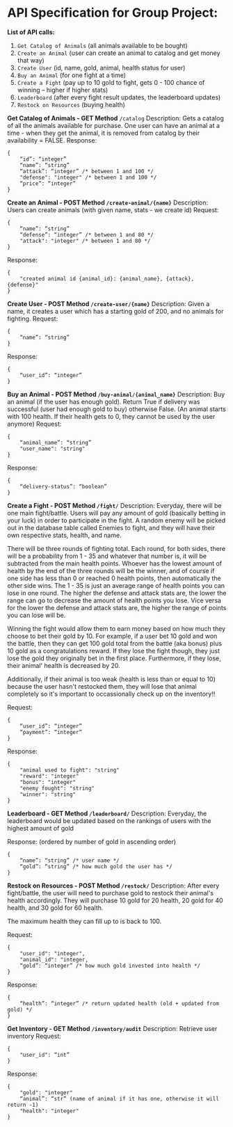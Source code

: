<h1>API Specification for Group Project:</h1>

**List of API calls:**

1. `Get Catalog of Animals` (all animals available to be bought)
2. `Create an Animal` (user can create an animal to catalog and get money that way)
3. `Create User` (id, name, gold, animal, health status for user)
4. `Buy an Animal` (for one fight at a time)
5. `Create a Fight` (pay up to 10 gold to fight, gets 0 - 100 chance of winning – higher if higher stats)
6. `Leaderboard` (after every fight result updates, the leaderboard updates)
7. `Restock on Resources` (buying health)

**Get Catalog of Animals - GET Method** `/catalog`
Description: Gets a catalog of all the animals available for purchase. One user can have an animal at a time - when they get the animal, it is removed from catalog by their availability = FALSE.
Response:

```
{
	“id”: “integer”
	“name”: “string”
	“attack”: “integer” /* between 1 and 100 */
	"defense": "integer" /* between 1 and 100 */
	“price”: “integer”
}
```

**Create an Animal - POST Method `/create-animal/{name}`**
Description: Users can create animals (with given name, stats - we create id)
Request:

```
{
	“name”: “string”
	“defense”: “integer” /* between 1 and 80 */
	"attack": "integer" /* between 1 and 80 */
}
```

Response:

```
{
	"created animal id {animal_id}: {animal_name}, {attack}, {defense}"
}
```

**Create User - POST Method `/create-user/{name}`**
Description: Given a name, it creates a user which has a starting gold of 200, and no animals for fighting.
Request:

```
{
	“name”: “string”
}
```

Response:

```
{
	“user_id”: “integer”
}
```

**Buy an Animal - POST Method `/buy-animal/{animal_name}`**
Description: Buy an animal (if the user has enough gold). Return True if delivery was successful (user had enough gold to buy) otherwise False. (An animal starts with 100 health. If their health gets to 0, they cannot be used by the user anymore)
Request:

```
{
	“animal_name”: “string”
	"user_name": "string"
}
```

Response:

```
{
	“delivery-status”: “boolean”
}
```

**Create a Fight - POST Method `/fight/`**
Description: Everyday, there will be one main fight/battle. Users will pay any amount of gold (basically betting in your luck) in order to participate in the fight. A random enemy will be picked out in the database table called Enemies to fight, and they will have their own respective stats, health, and name.

There will be three rounds of fighting total. Each round, for both sides, there will be a probability from 1 - 35 and whatever that number is, it will be subtracted from the main health points. Whoever has the lowest amount of health by the end of the three rounds will be the winner, and of course if one side has less than 0 or reached 0 health points, then automatically the other side wins. The 1 - 35 is just an average range of health points you can lose in one round. The higher the defense and attack stats are, the lower the range can go to decrease the amount of health points you lose. Vice versa for the lower the defense and attack stats are, the higher the range of points you can lose will be.

Winning the fight would allow them to earn money based on how much they choose to bet their gold by 10. For example, if a user bet 10 gold and won the battle, then they can get 100 gold total from the battle (aka bonus) plus 10 gold as a congratulations reward. If they lose the fight though, they just lose the gold they originally bet in the first place. Furthermore, if they lose, their animal' health is decreased by 20.

Additionally, if their animal is too weak (health is less than or equal to 10) because the user hasn't restocked them, they will lose that animal completely so it's important to occassionally check up on the inventory!!

Request:

```
{
	“user_id”: “integer”
	“payment”: “integer”
}
```

Response:

```
{
	"animal used to fight": "string"
	"reward": "integer"
	"bonus": "integer"
	"enemy fought": "string"
	"winner": "string"
}
```

**Leaderboard - GET Method `/leaderboard/`**
Description: Everyday, the leaderboard would be updated based on the rankings of users with the highest amount of gold

Response: (ordered by number of gold in ascending order)

```
{
	“name”: “string” /* user name */
	“gold”: “string” /* how much gold the user has */
}
```

**Restock on Resources - POST Method `/restock/`**
Description: After every fight/battle, the user will need to purchase gold to restock their animal's health accordingly. They will purchase 10 gold for 20 health, 20 gold for 40 health, and 30 gold for 60 health.

The maximum health they can fill up to is back to 100.

Request:

```
{
	"user_id": "integer",
	"animal_id": "integer,
	“gold”: “integer” /* how much gold invested into health */
}
```

Response:

```
{
	“health”: “integer” /* return updated health (old + updated from gold) */
}
```

**Get Inventory - GET Method `/inventory/audit`**
Description: Retrieve user inventory
Request:

```
{
	"user_id": “int”
}
```

Response:

```
{
	"gold": "integer"
	“animal”: “str” (name of animal if it has one, otherwise it will return -1)
	"health": "integer"
}
```
